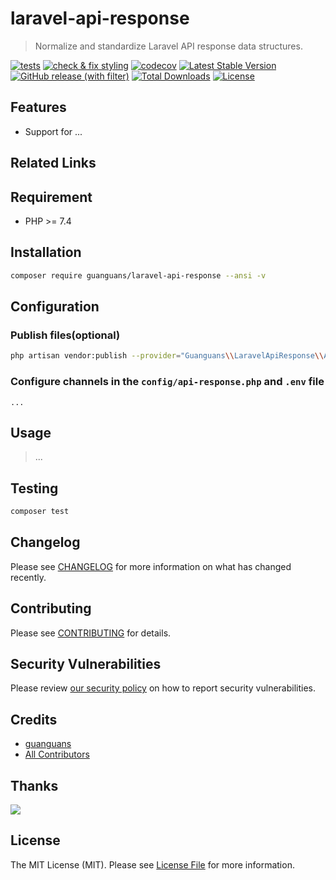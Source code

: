 # laravel-api-response

> Normalize and standardize Laravel API response data structures.

[![tests](https://github.com/guanguans/laravel-api-response/workflows/tests/badge.svg)](https://github.com/guanguans/laravel-api-response/actions)
[![check & fix styling](https://github.com/guanguans/laravel-api-response/workflows/check%20&%20fix%20styling/badge.svg)](https://github.com/guanguans/laravel-api-response/actions)
[![codecov](https://codecov.io/gh/guanguans/laravel-api-response/branch/main/graph/badge.svg?token=URGFAWS6S4)](https://codecov.io/gh/guanguans/laravel-api-response)
[![Latest Stable Version](https://poser.pugx.org/guanguans/laravel-api-response/v)](https://packagist.org/packages/guanguans/laravel-api-response)
[![GitHub release (with filter)](https://img.shields.io/github/v/release/guanguans/laravel-api-response)](https://github.com/guanguans/laravel-api-response/releases)
[![Total Downloads](https://poser.pugx.org/guanguans/laravel-api-response/downloads)](https://packagist.org/packages/guanguans/laravel-api-response)
[![License](https://poser.pugx.org/guanguans/laravel-api-response/license)](https://packagist.org/packages/guanguans/laravel-api-response)

## Features

* Support for ...

## Related Links

## Requirement

* PHP >= 7.4

## Installation

```bash
composer require guanguans/laravel-api-response --ansi -v
```

## Configuration

### Publish files(optional)

```bash
php artisan vendor:publish --provider="Guanguans\\LaravelApiResponse\\ApiResponseServiceProvider" --ansi -v
```

### Configure channels in the `config/api-response.php` and `.env` file

```dotenv
...
```

## Usage

> ...

## Testing

```bash
composer test
```

## Changelog

Please see [CHANGELOG](CHANGELOG.md) for more information on what has changed recently.

## Contributing

Please see [CONTRIBUTING](.github/CONTRIBUTING.md) for details.

## Security Vulnerabilities

Please review [our security policy](../../security/policy) on how to report security vulnerabilities.

## Credits

* [guanguans](https://github.com/guanguans)
* [All Contributors](../../contributors)

## Thanks

[![](https://resources.jetbrains.com/storage/products/company/brand/logos/jb_beam.svg)](https://www.jetbrains.com/?from=https://github.com/guanguans)

## License

The MIT License (MIT). Please see [License File](LICENSE) for more information.
